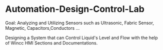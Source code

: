 # Automation-Design-Control-Lab

Goal: Analyzing and Utilizing Sensors such as Ultrasonic, Fabric Sensor, Magnetic, Capacitors,Conductors ...

Designing a System that can Control Liquid's Level and Flow with the help of Wincc HMI Sections and Documentations.

